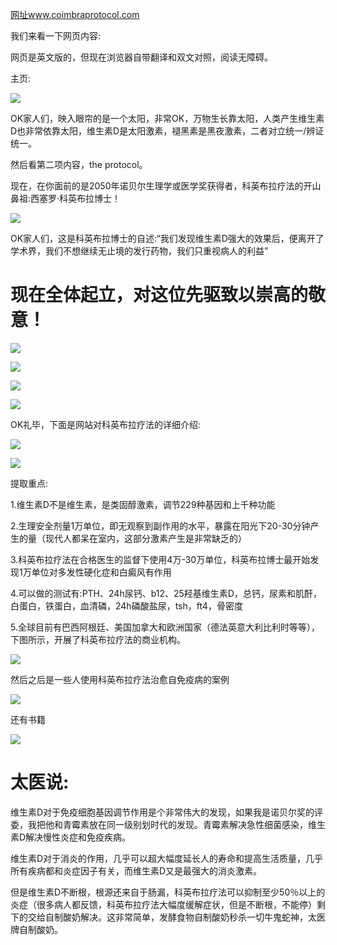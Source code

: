 [网址www.coimbraprotocol.com](http://xn--www-cs6eq54p.coimbraprotocol.com/)

我们来看一下网页内容:

网页是英文版的，但现在浏览器自带翻译和双文对照，阅读无障碍。

主页:

![](https://picx.zhimg.com/v2-b6512546731043bc4c9e60b892a7675c_720w.jpg?source=d16d100b)

OK家人们，映入眼帘的是一个太阳，非常OK，万物生长靠太阳，人类产生维生素D也非常依靠太阳，维生素D是太阳激素，褪黑素是黑夜激素，二者对立统一/辨证统一。

然后看第二项内容，the protocol。

现在，在你面前的是2050年诺贝尔生理学或医学奖获得者，科英布拉疗法的开山鼻祖:西塞罗·科英布拉博士！

![](https://pic1.zhimg.com/v2-739ac3b66aff60774fcf294513e5f81d_720w.jpg?source=d16d100b)

OK家人们，这是科英布拉博士的自述:“我们发现维生素D强大的效果后，便离开了学术界，我们不想继续无止境的发行药物，我们只重视病人的利益”

# 现在全体起立，对这位先驱致以崇高的敬意！

![](https://pic1.zhimg.com/v2-a5702ca50c01d4b97323ca0a1971c576_720w.jpg?source=d16d100b)




![](https://pic1.zhimg.com/v2-9d97089f3b70a7b133b8a56e342e6563_720w.jpg?source=d16d100b)




![](https://pica.zhimg.com/v2-955bc16944f725cabbc08a3a715d58b0_720w.jpg?source=d16d100b)




![](https://pic1.zhimg.com/v2-757a9aabf9820edc36c60c1784f8ade3_720w.jpg?source=d16d100b)

OK礼毕，下面是网站对科英布拉疗法的详细介绍:

![](https://picx.zhimg.com/v2-5deeda931e4345d1783044064840fe89_720w.jpg?source=d16d100b)




![](https://pica.zhimg.com/v2-d4b2dfb9ffcb6fbb4417c9e9834167cc_720w.jpg?source=d16d100b)

提取重点:

1.维生素D不是维生素，是类固醇激素，调节229种基因和上千种功能

2.生理安全剂量1万单位，即无观察到副作用的水平，暴露在阳光下20-30分钟产生的量（现代人都呆在室内，这部分激素产生是非常缺乏的）

3.科英布拉疗法在合格医生的监督下使用4万-30万单位，科英布拉博士最开始发现1万单位对多发性硬化症和白癜风有作用

4.可以做的测试有:PTH、24h尿钙、b12、25羟基维生素D，总钙，尿素和肌酐，白蛋白，铁蛋白，血清磷，24h磷酸盐尿，tsh，ft4，骨密度

5.全球目前有巴西阿根廷、美国加拿大和欧洲国家（德法英意大利比利时等等），下图所示，开展了科英布拉疗法的商业机构。

![](https://pic1.zhimg.com/v2-4cb74bb6ba70fff2d08dc0a0129c7f82_720w.jpg?source=d16d100b)

然后之后是一些人使用科英布拉疗法治愈自免疫病的案例

![](https://pica.zhimg.com/v2-f37e20c0568b071baff419052c3c4350_720w.jpg?source=d16d100b)

还有书籍

![](https://picx.zhimg.com/v2-78419793a13d7dc9ba234886510d33c5_720w.jpg?source=d16d100b)

# 太医说:

维生素D对于免疫细胞基因调节作用是个非常伟大的发现，如果我是诺贝尔奖的评委，我把他和青霉素放在同一级别划时代的发现。青霉素解决急性细菌感染，维生素D解决慢性炎症和免疫疾病。

维生素D对于消炎的作用，几乎可以超大幅度延长人的寿命和提高生活质量，几乎所有疾病都和炎症因子有关，而维生素D又是最强大的消炎激素。

但是维生素D不断根，根源还来自于肠漏，科英布拉疗法可以抑制至少50％以上的炎症（很多病人都反馈，科英布拉疗法大幅度缓解症状，但是不断根，不能停）剩下的交给自制酸奶解决。这非常简单，发酵食物自制酸奶秒杀一切牛鬼蛇神，太医牌自制酸奶。
